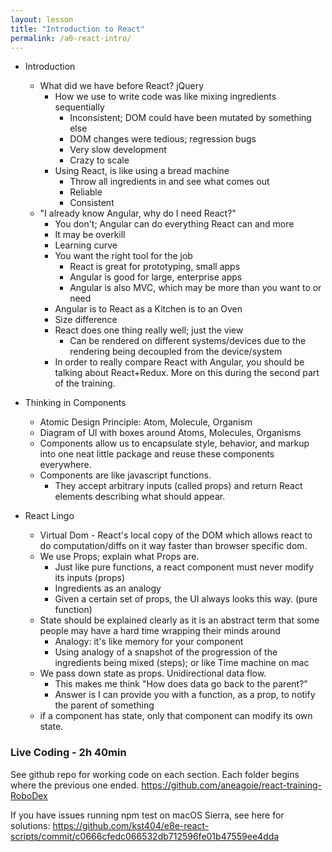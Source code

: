 ```yaml
---
layout: lesson
title: "Introduction to React"
permalink: /a0-react-intro/
---
```


-   Introduction
    -   What did we have before React? jQuery
        -   How we use to write code was like mixing ingredients sequentially
            -   Inconsistent; DOM could have been mutated by something else
            -   DOM changes were tedious; regression bugs
            -   Very slow development
            -   Crazy to scale
        -   Using React, is like using a bread machine
            -   Throw all ingredients in and see what comes out
            -   Reliable
            -   Consistent
    -   "I already know Angular, why do I need React?"
        -   You don't; Angular can do everything React can and more
        -   It may be overkill
        -   Learning curve
        -   You want the right tool for the job
            -   React is great for prototyping, small apps
            -   Angular is good for large, enterprise apps
            -   Angular is also MVC, which may be more than you want to or need
        -   Angular is to React as a Kitchen is to an Oven
        -   Size difference
        -   React does one thing really well; just the view
            -   Can be rendered on different systems/devices due to the rendering being decoupled from the device/system
        -   In order to really compare React with Angular, you should be talking about React+Redux.
            More on this during the second part of the training.

-   Thinking in Components
    -   Atomic Design Principle: Atom, Molecule, Organism
    -   Diagram of UI with boxes around Atoms, Molecules, Organisms
    -   Components allow us to encapsulate style, behavior, and markup into one neat little package and reuse these components everywhere.
    -   Components are like javascript functions.
        -   They accept arbitrary inputs (called props) and return React elements describing what should appear.

-   React Lingo
    -   Virtual Dom - React's local copy of the DOM which allows react to do computation/diffs on it way faster than browser specific dom.
    -   We use Props; explain what Props are.
        -   Just like pure functions, a react component must never modify its inputs (props)
        -   Ingredients as an analogy
        -   Given a certain set of props, the UI always looks this way. (pure function)
    -   State should be explained clearly as it is an abstract term that some people may have a hard time wrapping their minds around
        -   Analogy: it's like memory for your component
        -   Using analogy of a snapshot of the progression of the ingredients being mixed (steps); or like Time machine on mac
    -   We pass down state as props. Unidirectional data flow.
        -   This makes me think "How does data go back to the parent?"
        -   Answer is I can provide you with a function, as a prop, to notify the parent of something
    -   if a component has state, only that component can modify its own state.

### Live Coding - 2h 40min

See github repo for working code on each section. Each folder begins
where the previous one ended.
<https://github.com/aneagoie/react-training-RoboDex>

If you have issues running npm test on macOS Sierra, see here for
solutions:
<https://github.com/kst404/e8e-react-scripts/commit/c0666cfedc066532db712596fe01b47559ee4dda>
